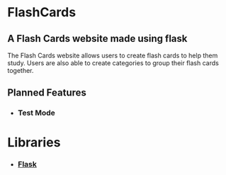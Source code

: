 # FlashCards
## A Flash Cards website made using flask
The Flash Cards website allows users to create flash cards to help them study. Users are also able to create categories to group their flash cards together.

## Planned Features
* ### Test Mode

# Libraries 
* ### [Flask](https://flask.palletsprojects.com/en/2.0.x/)
